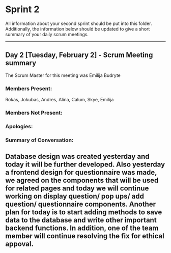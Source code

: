 # Sprint 2

All information about your second sprint should be put into this folder. Additionally, the information below should be updated to give a short summary of your daily scrum meetings.

---

## Day 2 [Tuesday, February 2] - Scrum Meeting summary
The Scrum Master for this meeting was Emilija Budryte

### Members Present:
Rokas, Jokubas, Andres, Alina, Calum, Skye, Emilija

### Members Not Present:
### Apologies:

### Summary of Conversation:
Database design was created yesterday and today it will be further developed. Also yesterday a frontend design for questionnaire was made, we agreed on the components that will be used for related pages and today we will continue working on display question/ pop ups/ add question/ questionnaire components. Another plan for today is to start adding methods to save data to the database and write other important backend functions. In addition, one of the team member will continue resolving the fix for ethical appoval.
---
